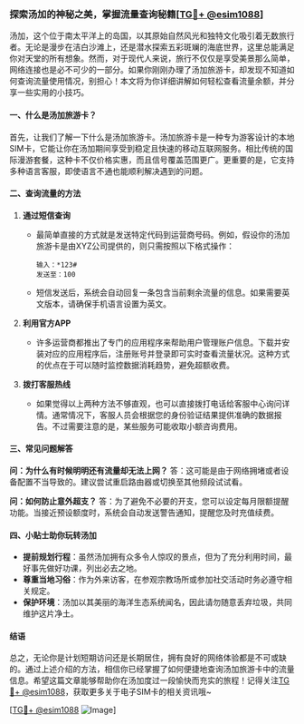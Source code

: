 ### 探索汤加的神秘之美，掌握流量查询秘籍[[TG💪+ @esim1088](https://t.me/s/esim1088)]

汤加，这个位于南太平洋上的岛国，以其原始自然风光和独特文化吸引着无数旅行者。无论是漫步在洁白沙滩上，还是潜水探索五彩斑斓的海底世界，这里总能满足你对天堂的所有想象。然而，对于现代人来说，旅行不仅仅是享受美景那么简单，网络连接也是必不可少的一部分。如果你刚刚办理了汤加旅游卡，却发现不知道如何查询流量使用情况，别担心！本文将为你详细讲解如何轻松查看流量余额，并分享一些实用的小技巧。

#### 一、什么是汤加旅游卡？

首先，让我们了解一下什么是汤加旅游卡。汤加旅游卡是一种专为游客设计的本地SIM卡，它能让你在汤加期间享受到稳定且快速的移动互联网服务。相比传统的国际漫游套餐，这种卡不仅价格实惠，而且信号覆盖范围更广。更重要的是，它支持多种语言客服，即使语言不通也能顺利解决遇到的问题。

#### 二、查询流量的方法

1. **通过短信查询**
   - 最简单直接的方式就是发送特定代码到运营商号码。例如，假设你的汤加旅游卡是由XYZ公司提供的，则只需按照以下格式操作：
     ```
     输入：*123#
     发送至：100
     ```
   - 短信发送后，系统会自动回复一条包含当前剩余流量的信息。如果需要英文版本，请确保手机语言设置为英文。
   
2. **利用官方APP**
   - 许多运营商都推出了专门的应用程序来帮助用户管理账户信息。下载并安装对应的应用程序后，注册账号并登录即可实时查看流量状况。这种方式的优点在于可以随时监控数据消耗趋势，避免超额收费。

3. **拨打客服热线**
   - 如果觉得以上两种方法不够直观，也可以直接拨打电话给客服中心询问详情。通常情况下，客服人员会根据您的身份验证结果提供准确的数据报告。不过需要注意的是，某些服务可能收取小额咨询费用。

#### 三、常见问题解答

**问：为什么有时候明明还有流量却无法上网？**
答：这可能是由于网络拥堵或者设备配置不当导致的。建议尝试重启路由器或切换至其他频段试试看。

**问：如何防止意外超支？**
答：为了避免不必要的开支，您可以设定每月限额提醒功能。当接近预设额度时，系统会自动发送警告通知，提醒您及时充值续费。

#### 四、小贴士助你玩转汤加

- **提前规划行程**：虽然汤加拥有众多令人惊叹的景点，但为了充分利用时间，最好事先做好功课，列出必去之地。
- **尊重当地习俗**：作为外来访客，在参观宗教场所或参加社交活动时务必遵守相关规定。
- **保护环境**：汤加以其美丽的海洋生态系统闻名，因此请勿随意丢弃垃圾，共同维护这片净土。

#### 结语

总之，无论你是计划短期访问还是长期居住，拥有良好的网络体验都是不可或缺的。通过上述介绍的方法，相信你已经掌握了如何便捷地查询汤加旅游卡中的流量信息。希望这篇文章能够帮助你在汤加度过一段愉快而充实的旅程！记得关注[TG💪+ @esim1088](https://t.me/s/esim1088)，获取更多关于电子SIM卡的相关资讯哦~

[[TG💪+ @esim1088](https://t.me/s/esim1088) ![Image](https://i.postimg.cc/4NQfJmqS/Snipaste-2025-05-13-00-14-12.png)]